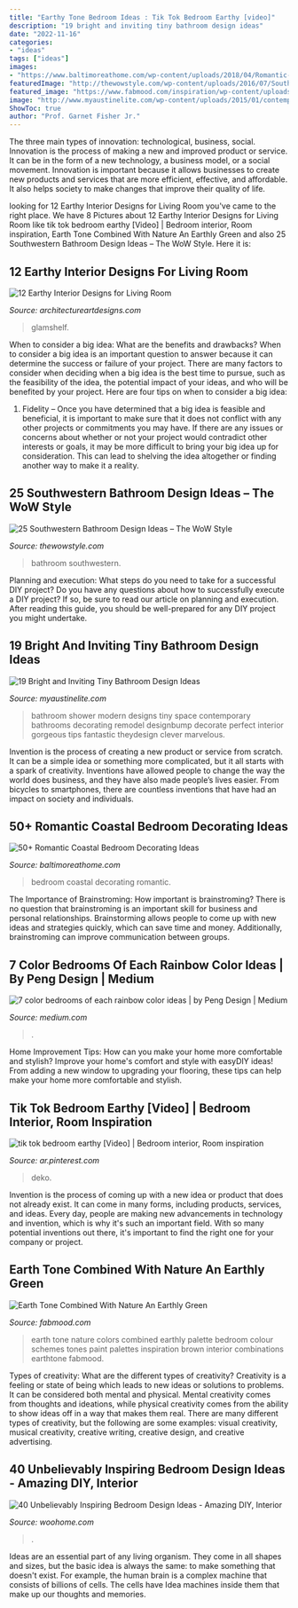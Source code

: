 ```yaml
---
title: "Earthy Tone Bedroom Ideas : Tik Tok Bedroom Earthy [video]"
description: "19 bright and inviting tiny bathroom design ideas"
date: "2022-11-16"
categories:
- "ideas"
tags: ["ideas"]
images:
- "https://www.baltimoreathome.com/wp-content/uploads/2018/04/Romantic-Coastal-Bedroom-Decorating-Ideas-41.jpg"
featuredImage: "http://thewowstyle.com/wp-content/uploads/2016/07/Southwestern-Bathroom-Design-Ideas.png"
featured_image: "https://www.fabmood.com/inspiration/wp-content/uploads/2020/04/earth-tone-brown-green.jpg"
image: "http://www.myaustinelite.com/wp-content/uploads/2015/01/contemporary-tiny-bathroom-design-ideas-with-glass-tube-doors.jpg"
ShowToc: true
author: "Prof. Garnet Fisher Jr."
---
```



The three main types of innovation: technological, business, social.
Innovation is the process of making a new and improved product or service. It can be in the form of a new technology, a business model, or a social movement. Innovation is important because it allows businesses to create new products and services that are more efficient, effective, and affordable. It also helps society to make changes that improve their quality of life.

	

		
looking for 12 Earthy Interior Designs for Living Room you've came to the right place. We have 8 Pictures about 12 Earthy Interior Designs for Living Room like tik tok bedroom earthy [Video] | Bedroom interior, Room inspiration, Earth Tone Combined With Nature  An Earthly Green  and also 25 Southwestern Bathroom Design Ideas – The WoW Style. Here it is:
		
    
## 12 Earthy Interior Designs For Living Room

<img loading=lazy src="https://www.architectureartdesigns.com/wp-content/uploads/2019/03/earthy-modern-interior.10.jpg" onerror="this.onerror=null;this.src='https://tse2.mm.bing.net/th?id=OIP.bBce2aLXXAUOnoikueW4dAHaKk&amp;pid=15.1';" alt="12 Earthy Interior Designs for Living Room">

_Source: architectureartdesigns.com_

>glamshelf. 

	

When to consider a big idea: What are the benefits and drawbacks?
When to consider a big idea is an important question to answer because it can determine the success or failure of your project. There are many factors to consider when deciding when a big idea is the best time to pursue, such as the feasibility of the idea, the potential impact of your ideas, and who will be benefited by your project. Here are four tips on when to consider a big idea:
1. Fidelity – Once you have determined that a big idea is feasible and beneficial, it is important to make sure that it does not conflict with any other projects or commitments you may have. If there are any issues or concerns about whether or not your project would contradict other interests or goals, it may be more difficult to bring your big idea up for consideration. This can lead to shelving the idea altogether or finding another way to make it a reality.


    
## 25 Southwestern Bathroom Design Ideas – The WoW Style

<img loading=lazy src="http://thewowstyle.com/wp-content/uploads/2016/07/Southwestern-Bathroom-Design-Ideas.png" onerror="this.onerror=null;this.src='https://tse3.mm.bing.net/th?id=OIP.Ld9IwKhaK1D294dTl0ba7wHaJ3&amp;pid=15.1';" alt="25 Southwestern Bathroom Design Ideas – The WoW Style">

_Source: thewowstyle.com_

>bathroom southwestern. 

	

Planning and execution: What steps do you need to take for a successful DIY project?
Do you have any questions about how to successfully execute a DIY project? If so, be sure to read our article on planning and execution. After reading this guide, you should be well-prepared for any DIY project you might undertake.

    
## 19 Bright And Inviting Tiny Bathroom Design Ideas

<img loading=lazy src="http://www.myaustinelite.com/wp-content/uploads/2015/01/contemporary-tiny-bathroom-design-ideas-with-glass-tube-doors.jpg" onerror="this.onerror=null;this.src='https://tse1.mm.bing.net/th?id=OIP.kFv8BuybeKFYHW9_i1UYbQHaJ3&amp;pid=15.1';" alt="19 Bright and Inviting Tiny Bathroom Design Ideas">

_Source: myaustinelite.com_

>bathroom shower modern designs tiny space contemporary bathrooms decorating remodel designbump decorate perfect interior gorgeous tips fantastic theydesign clever marvelous. 

	

Invention is the process of creating a new product or service from scratch. It can be a simple idea or something more complicated, but it all starts with a spark of creativity. Inventions have allowed people to change the way the world does business, and they have also made people’s lives easier. From bicycles to smartphones, there are countless inventions that have had an impact on society and individuals.

    
## 50+ Romantic Coastal Bedroom Decorating Ideas

<img loading=lazy src="https://www.baltimoreathome.com/wp-content/uploads/2018/04/Romantic-Coastal-Bedroom-Decorating-Ideas-41.jpg" onerror="this.onerror=null;this.src='https://tse1.mm.bing.net/th?id=OIP.MR7IWmOFVbr9evFLtwh53gHaE8&amp;pid=15.1';" alt="50+ Romantic Coastal Bedroom Decorating Ideas">

_Source: baltimoreathome.com_

>bedroom coastal decorating romantic. 

	

The Importance of Brainstroming: How important is brainstroming?
There is no question that brainstroming is an important skill for business and personal relationships. Brainstorming allows people to come up with new ideas and strategies quickly, which can save time and money. Additionally, brainstroming can improve communication between groups.

    
## 7 Color Bedrooms Of Each Rainbow Color Ideas | By Peng Design | Medium

<img loading=lazy src="https://miro.medium.com/max/2000/1*z2iYGz1scrZsDknxhAe1CQ.jpeg" onerror="this.onerror=null;this.src='https://tse3.mm.bing.net/th?id=OIP.G11pOp5zY1dfIxZOxNrcGwHaFZ&amp;pid=15.1';" alt="7 color bedrooms of each rainbow color ideas | by Peng Design | Medium">

_Source: medium.com_

>. 

	

Home Improvement Tips: How can you make your home more comfortable and stylish?
Improve your home's comfort and style with easyDIY ideas! From adding a new window to upgrading your flooring, these tips can help make your home more comfortable and stylish.

    
## Tik Tok Bedroom Earthy [Video] | Bedroom Interior, Room Inspiration

<img loading=lazy src="https://i.pinimg.com/736x/f0/a5/59/f0a5590e25b905a9cc6e70052574bc77.jpg" onerror="this.onerror=null;this.src='https://tse1.mm.bing.net/th?id=OIP.BIC8JPXEvcnnztF__cQ_8wHaNK&amp;pid=15.1';" alt="tik tok bedroom earthy [Video] | Bedroom interior, Room inspiration">

_Source: ar.pinterest.com_

>deko. 

	

Invention is the process of coming up with a new idea or product that does not already exist. It can come in many forms, including products, services, and ideas. Every day, people are making new advancements in technology and invention, which is why it's such an important field. With so many potential inventions out there, it's important to find the right one for your company or project.

    
## Earth Tone Combined With Nature  An Earthly Green 

<img loading=lazy src="https://www.fabmood.com/inspiration/wp-content/uploads/2020/04/earth-tone-brown-green.jpg" onerror="this.onerror=null;this.src='https://tse2.mm.bing.net/th?id=OIP.HKNbOgu4DA4rNXhxLTqPkQHaN3&amp;pid=15.1';" alt="Earth Tone Combined With Nature  An Earthly Green ">

_Source: fabmood.com_

>earth tone nature colors combined earthly palette bedroom colour schemes tones paint palettes inspiration brown interior combinations earthtone fabmood. 

	

Types of creativity: What are the different types of creativity?
Creativity is a feeling or state of being which leads to new ideas or solutions to problems. It can be considered both mental and physical. Mental creativity comes from thoughts and ideations, while physical creativity comes from the ability to show ideas off in a way that makes them real. There are many different types of creativity, but the following are some examples: visual creativity, musical creativity, creative writing, creative design, and creative advertising.

    
## 40 Unbelievably Inspiring Bedroom Design Ideas - Amazing DIY, Interior

<img loading=lazy src="https://www.woohome.com/wp-content/uploads/2014/01/Wonderful-Bedroom-Design-Ideas-29.jpg" onerror="this.onerror=null;this.src='https://tse1.mm.bing.net/th?id=OIP.hYIKGC16ndZeaXJwDIZ8YwHaLK&amp;pid=15.1';" alt="40 Unbelievably Inspiring Bedroom Design Ideas - Amazing DIY, Interior">

_Source: woohome.com_

>. 

	

Ideas are an essential part of any living organism. They come in all shapes and sizes, but the basic idea is always the same: to make something that doesn't exist. For example, the human brain is a complex machine that consists of billions of cells. The cells have Idea machines inside them that make up our thoughts and memories.

